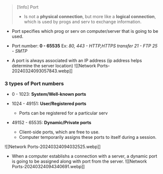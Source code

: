 > [!info]  Port
> * Is not a **physical connection**, but more like a **logical connection**, which is used by progs and serv to exchange information.

* Port specifies which prog or serv on computer/server that is going to be used. 

* Port number: **0 - 65535**
Ex: 
*80, 443 - HTTP,HTTPS transfer*
*21 - FTP*
*25 - SMTP*

* A port is always associated with an IP address (ip address helps determine the server location)
	![[Network Ports-20240324093057843.webp]]

### 3 types of Port numbers
* 0 - 1023: **System/Well-known ports** 

* 1024 - 49151: **User/Registered ports**
	* Ports can be registered for a particular serv

* 49152 - 65535: **Dynamic/Private ports**
	* Client-side ports, which are free to use.
	* Computer temporarily assigns these ports to itself during a session.

![[Network Ports-20240324094032525.webp]]

* When a computer establishs a connection with a server, a dynamic port is going to be assigned along with port from the server.
	![[Network Ports-20240324094340691.webp]]